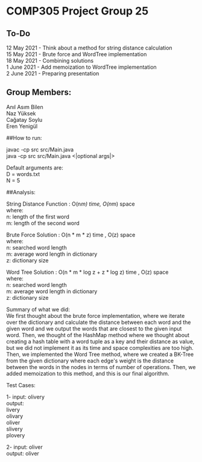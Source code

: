 # COMP305 Project Group 25

## To-Do
12 May 2021 - Think about a method for string distance calculation </br>
15 May 2021 - Brute force and WordTree implementation </br>
18 May 2021 - Combining solutions </br>
1 June 2021 - Add memoization to WordTree implementation </br>
2 June 2021 - Preparing presentation

## Group Members:
Anıl Asım Bilen </br>
Naz Yüksek </br>
Cağatay Soylu</br>
Eren Yenigül</br>

##How to run:

javac -cp src src/Main.java </br>
java -cp src src/Main.java <|optional args|>

Default arguments are: <br>
D = words.txt <br>
N = 5 <br>

##Analysis:

String Distance Function : O(n*m) time, O(n*m) space <br>
where:<br>
n: length of the first word <br>
m: length of the second word <br>

Brute Force Solution : O(n * m * z) time , O(z) space <br>
where:<br>
n: searched word length<br>
m: average word length in dictionary<br>
z: dictionary size

Word Tree Solution : O(n * m * log z + z * log z) time , O(z) space<br>
where:<br>
n: searched word length<br>
m: average word length in dictionary<br>
z: dictionary size

Summary of what we did: <br>
We first thought about the brute force implementation, where we iterate over the dictionary and calculate the distance between each word and the given word and we output the words that are closest to the given input word. Then, we thought of the HashMap method where we thought about creating a hash table with a word tuple as a key and their distance as value, but we did not implement it as its time and space complexities are too high. Then, we implemented the Word Tree method, where we created a BK-Tree from the given dictionary where each edge's weight is the distance between the words in the nodes in terms of number of operations. Then, we added memoization to this method, and this is our final algorithm.

Test Cases: <br>

1- input: olivery <br>
output: <br>
livery <br>
olivary <br>
oliver <br>
slivery <br>
plovery <br>

2- input: oliver <br>
output: oliver<br>







